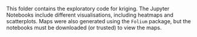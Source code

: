 This folder contains the exploratory code for kriging. The Jupyter Notebooks include different visualisations, including heatmaps and scatterplots. Maps were also generated using the `Folium` package, but the notebooks must be downloaded (or trusted) to view the maps.
